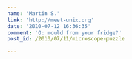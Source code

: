 ```yaml
---
name: 'Martin S.'
link: 'http://meet-unix.org'
date: '2010-07-12 16:36:35'
comment: 'O: mould from your fridge?'
post_id: /2010/07/11/microscope-puzzle

---
```



